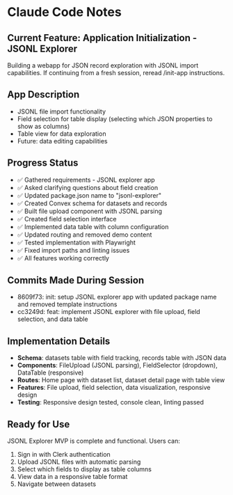 # Claude Code Notes

## Current Feature: Application Initialization - JSONL Explorer

Building a webapp for JSON record exploration with JSONL import capabilities. If continuing from a fresh session, reread /init-app instructions.

## App Description
- JSONL file import functionality
- Field selection for table display (selecting which JSON properties to show as columns)
- Table view for data exploration
- Future: data editing capabilities

## Progress Status
- ✅ Gathered requirements - JSONL explorer app
- ✅ Asked clarifying questions about field creation
- ✅ Updated package.json name to "jsonl-explorer"
- ✅ Created Convex schema for datasets and records
- ✅ Built file upload component with JSONL parsing
- ✅ Created field selection interface
- ✅ Implemented data table with column configuration
- ✅ Updated routing and removed demo content
- ✅ Tested implementation with Playwright
- ✅ Fixed import paths and linting issues
- ✅ All features working correctly

## Commits Made During Session
- 8609f73: init: setup JSONL explorer app with updated package name and removed template instructions
- cc3249d: feat: implement JSONL explorer with file upload, field selection, and data table

## Implementation Details
- **Schema**: datasets table with field tracking, records table with JSON data
- **Components**: FileUpload (JSONL parsing), FieldSelector (dropdown), DataTable (responsive)
- **Routes**: Home page with dataset list, dataset detail page with table view
- **Features**: File upload, field selection, data visualization, responsive design
- **Testing**: Responsive design tested, console clean, linting passed

## Ready for Use
JSONL Explorer MVP is complete and functional. Users can:
1. Sign in with Clerk authentication
2. Upload JSONL files with automatic parsing
3. Select which fields to display as table columns
4. View data in a responsive table format
5. Navigate between datasets